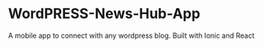 # WordPRESS-News-Hub-App
A mobile app to connect with any wordpress blog. Built with Ionic and React
